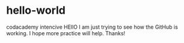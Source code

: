 # hello-world
codacademy intencive
HEllO
I am just trying to see how the GitHub is working.
I hope more practice will help.
Thanks!
